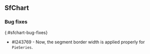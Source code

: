 ## SfChart

### Bug fixes
{:#sfchart-bug-fixes}

* \#I243769 - Now, the segment border width is applied properly for `PieSeries`.